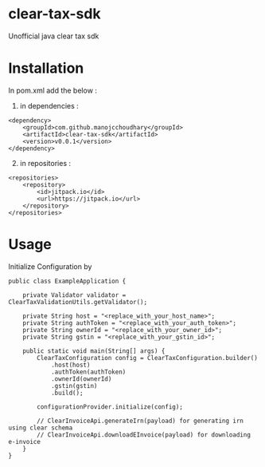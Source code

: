 # clear-tax-sdk
Unofficial java clear tax sdk

# Installation

In pom.xml add the below : 
1. in dependencies : 

```
<dependency>
    <groupId>com.github.manojcchoudhary</groupId>
    <artifactId>clear-tax-sdk</artifactId>
    <version>v0.0.1</version>
</dependency>
```

2. in repositories : 

```
<repositories>
	<repository>
	    <id>jitpack.io</id>
	    <url>https://jitpack.io</url>
	</repository>
</repositories>
```
# Usage 

Initialize Configuration by 

```
public class ExampleApplication {

    private Validator validator = ClearTaxValidationUtils.getValidator();

    private String host = "<replace_with_your_host_name>";
	private String authToken = "<replace_with_your_auth_token>";
	private String ownerId = "<replace_with_your_owner_id>";
	private String gstin = "<replace_with_your_gstin_id>";

    public static void main(String[] args) {
        ClearTaxConfiguration config = ClearTaxConfiguration.builder()
            .host(host)
            .authToken(authToken)
            .ownerId(ownerId)
            .gstin(gstin)
            .build();
            
        configurationProvider.initialize(config);                

        // ClearInvoiceApi.generateIrn(payload) for generating irn using clear schema
        // ClearInvoiceApi.downloadEInvoice(payload) for downloading e-invoice
    }
}
```
